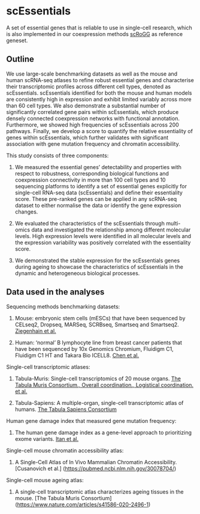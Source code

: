 # scEssentials
A set of essential genes that is reliable to use in single-cell research, which is also implemented in our coexpression methods [scRoGG](https://github.com/huiwenzh/scRoGG/tree/master/R)  as reference geneset.
## Outline
We use large-scale benchmarking datasets as well as the mouse and human scRNA-seq atlases to refine robust essential genes and characterise their transcriptomic profiles across different cell types, denoted as scEssentials. scEssentials identified for both the mouse and human models are consistently high in expression and exhibit limited variably across more than 60 cell types. We also demonstrate a substantial number of significantly correlated gene pairs within scEssentials, which produce densely connected coexpression networks with functional annotation. Furthermore, we showed high frequencies of scEssentials across 200 pathways. Finally, we develop a score to quantify the relative essentiality of genes within scEssentials, which further validates with significant association with gene mutation frequency and chromatin accessibility. 

This study consists of three components:
  1. We measured the essential genes’ detectability and properties with respect to robustness, corresponding biological functions and coexpression connectivity in more than 100 cell types and 10 sequencing platforms to identify a set of essential genes explicitly for single-cell RNA-seq data (scEssentials) and define their essentiality score. These pre-ranked genes can be applied in any scRNA-seq dataset to either normalise the data or identify the gene expression changes.
  
  2. We evaluated the characteristics of the scEssentials through multi-omics data and investigated the relationship among different molecular levels. High expression levels were identified in all molecular levels and the expression variability was positively correlated with the essentiality score. 
  
  3. We demonstrated the stable expression for the scEssentials genes during ageing to showcase the characteristics of scEssentials in the dynamic and heterogeneous biological processes. 
  
## Data used in the analyses
  
Sequencing methods benchmarking datasets:
  
  1. Mouse: embryonic stem cells (mESCs) that have been sequenced by CELseq2, Dropseq, MARSeq, SCRBseq, Smartseq and Smartseq2. [Ziegenhain et al.](https://pubmed.ncbi.nlm.nih.gov/28212749/) 
  
  2. Human: ‘normal’ B lymphocyte line from breast cancer patients that have been sequenced by 10x Genomics Chromium, Fluidigm C1, Fluidigm C1 HT and Takara Bio ICELL8. [Chen et al.](https://pubmed.ncbi.nlm.nih.gov/33349700/)

Single-cell transcriptomic atlases:

  1. Tabula-Muris: Single-cell transcriptomics of 20 mouse organs. [The Tabula Muris Consortium., Overall coordination., Logistical coordination. et al.](https://www.nature.com/articles/s41586-018-0590-4)
  
  2. Tabula-Sapiens: A multiple-organ, single-cell transcriptomic atlas of humans. [The Tabula Sapiens Consortium](https://pubmed.ncbi.nlm.nih.gov/35549404/)
  
Human gene damage index that measured gene mutation frequency:
  
  1. The human gene damage index as a gene-level approach to prioritizing exome variants. [Itan et al.](https://www.pnas.org/doi/10.1073/pnas.1518646112)

Single-cell mouse chromatin accessibility atlas:
  
  1.  A Single-Cell Atlas of In Vivo Mammalian Chromatin Accessibility. [Cusanovich et al.] (https://pubmed.ncbi.nlm.nih.gov/30078704/)
 
Single-cell mouse ageing atlas:

  1. A single-cell transcriptomic atlas characterizes ageing tissues in the mouse. [The Tabula Muris Consortium] (https://www.nature.com/articles/s41586-020-2496-1)
